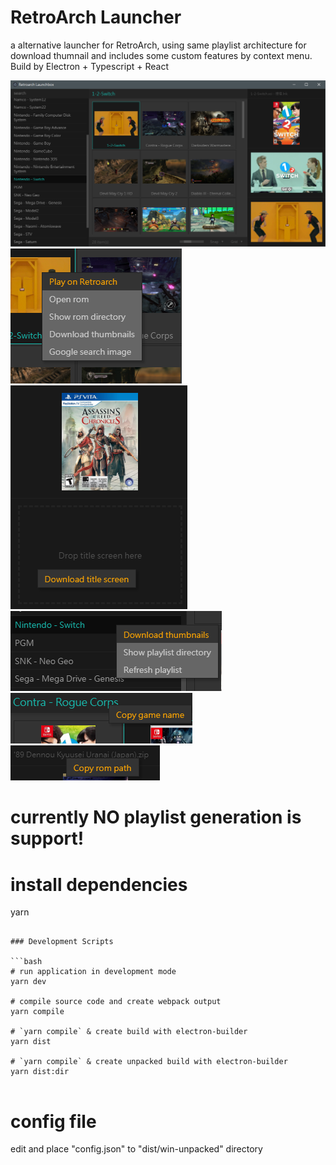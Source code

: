 # RetroArch Launcher

a alternative launcher for RetroArch, using same playlist architecture for download thumnail and includes some custom features by context menu. Build by Electron + Typescript + React 


![screenshot](/screenshots/screenshot-1.png)
![screenshot](/screenshots/screenshot-2.png)
![screenshot](/screenshots/screenshot-3.png)
![screenshot](/screenshots/screenshot-4.png)
![screenshot](/screenshots/screenshot-5.png)
![screenshot](/screenshots/screenshot-6.png)


# currently NO playlist generation is support! 



# install dependencies

yarn

````

### Development Scripts

```bash
# run application in development mode
yarn dev

# compile source code and create webpack output
yarn compile

# `yarn compile` & create build with electron-builder
yarn dist

# `yarn compile` & create unpacked build with electron-builder
yarn dist:dir


````

# config file
edit and place "config.json" to "dist/win-unpacked" directory
